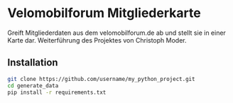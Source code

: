 # Velomobilforum Mitgliederkarte

Greift Mitgliederdaten aus dem velomobilforum.de ab und stellt sie in einer Karte dar.
Weiterführung des Projektes von Christoph Moder.

## Installation

```bash
git clone https://github.com/username/my_python_project.git
cd generate_data
pip install -r requirements.txt
```

